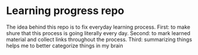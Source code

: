 # Learning progress repo
The idea behind this repo is to fix everyday learning process. 
First: to make shure that this process is going literally every day.
Second: to mark learned material and collect links throughout the process.
Third: summarizing things helps me to better categorize things in my brain
